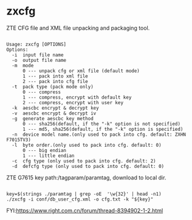 # zxcfg
ZTE CFG file and XML file unpacking and packaging tool.

<pre><code>
Usage: zxcfg [OPTIONS]
Options:
  -i  input file name
  -o  output file name
  -m  mode
      0 --- unpack cfg or xml file (default mode)
      1 --- pack into xml file
      2 --- pack into cfg file
  -t  pack type (pack mode only)
      0 --- compress
      1 --- compress, encrypt with default key
      2 --- compress, encrypt with user key
  -k  aescbc encrypt & decrypt key
  -v  aescbc encrypt & decrypt iv
  -g  generate aescbc key method
      0 --- sha256(default, if the "-k" option is not specified)
      1 --- md5, sha256(default, if the "-k" option is specified)
  -n  device model name.(only used to pack into cfg. default: ZXHN F7015TV3)
  -l  byte order.(only used to pack into cfg. default: 0)
      0 --- big endian
      1 --- little endian
  -c  cfg type (only used to pack into cfg. default: 2)
  -d  defcfg type (only used to pack into cfg. default: 0)
</code></pre>

ZTE G7615 key path:/tagparam/paramtag, download to local dir.

<pre><code>
key=$(strings ./paramtag | grep -oE  '\w{32}' | head -n1)
./zxcfg -i conf/db_user_cfg.xml -o cfg.txt -k "${key}"
</code></pre>
FYI:https://www.right.com.cn/forum/thread-8394902-1-2.html

